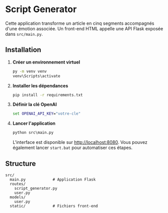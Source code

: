 # Script Generator

Cette application transforme un article en cinq segments accompagnés d'une émotion associée. Un front-end HTML appelle une API Flask exposée dans `src/main.py`.

## Installation

1. **Créer un environnement virtuel**
   ```bat
   py -m venv venv
   venv\Scripts\activate
   ```
2. **Installer les dépendances**
   ```bat
   pip install -r requirements.txt
   ```
3. **Définir la clé OpenAI**
   ```bat
   set OPENAI_API_KEY="votre-cle"
   ```
4. **Lancer l'application**
   ```bat
   python src\main.py
   ```
   L'interface est disponible sur [http://localhost:8080](http://localhost:8080).
   Vous pouvez également lancer `start.bat` pour automatiser ces étapes.

## Structure

```
src/
  main.py            # Application Flask
  routes/
    script_generator.py
    user.py
  models/
    user.py
  static/            # Fichiers front-end
```

